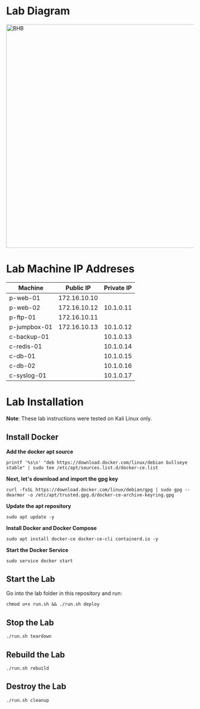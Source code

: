 # Lab Diagram
<p>
  <img src="https://github.com/dolevf/Black-Hat-Bash/blob/master/lab/lab-network-diagram.png?raw=true" width="600px" alt="BHB"/>
</p>

# Lab Machine IP Addreses
| Machine  | Public IP | Private IP |
| -------- | ------- | ------- |
| p-web-01  | 172.16.10.10    |
| p-web-02  | 172.16.10.12  | 10.1.0.11 |
| p-ftp-01  | 172.16.10.11  | |
| p-jumpbox-01 | 172.16.10.13 | 10.1.0.12 |
| c-backup-01 | | 10.1.0.13 |
| c-redis-01 | | 10.1.0.14 |
| c-db-01 | | 10.1.0.15 |
| c-db-02 | | 10.1.0.16 |
| c-syslog-01 | | 10.1.0.17 |


# Lab Installation

**Note**: These lab instructions were tested on Kali Linux only.

## Install Docker

**Add the docker apt source**

`printf '%s\n' "deb https://download.docker.com/linux/debian bullseye stable" | sudo tee /etc/apt/sources.list.d/docker-ce.list`

**Next, let's download and import the gpg key**

`curl -fsSL https://download.docker.com/linux/debian/gpg | sudo gpg --dearmor -o /etc/apt/trusted.gpg.d/docker-ce-archive-keyring.gpg`

**Update the apt repository**

`sudo apt update -y`

**Install Docker and Docker Compose** 

`sudo apt install docker-ce docker-ce-cli containerd.io -y`

**Start the Docker Service** 

`sudo service docker start`

## Start the Lab
Go into the lab folder in this repository and run:

`chmod u+x run.sh && ./run.sh deploy`

## Stop the Lab
`./run.sh teardown`

## Rebuild the Lab
`./run.sh rebuild`

## Destroy the Lab
`./run.sh cleanup`

